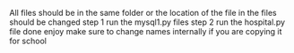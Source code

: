 All files should be in the same folder or the location of the file in the files should be changed
step 1 run the mysql1.py files 
step 2 run the hospital.py file 
done enjoy 
make sure to change names internally if you are copying it for school
